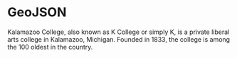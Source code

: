 GeoJSON
=======

Kalamazoo College, also known as K College or simply K, is a private liberal arts college in Kalamazoo, Michigan. Founded in 1833, the college is among the 100 oldest in the country.
